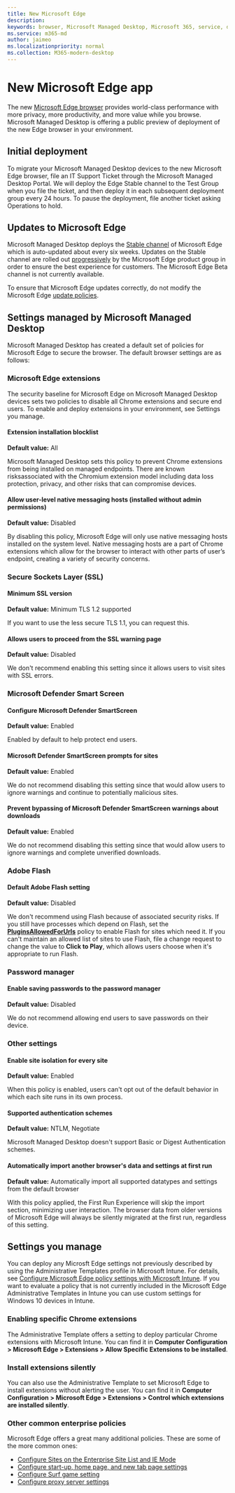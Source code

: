 ```yaml
---
title: New Microsoft Edge
description:  
keywords: browser, Microsoft Managed Desktop, Microsoft 365, service, documentation
ms.service: m365-md
author: jaimeo
ms.localizationpriority: normal
ms.collection: M365-modern-desktop
---
```


# New Microsoft Edge app

The new [Microsoft Edge browser](https://www.microsoft.com/edge) provides world-class performance with more privacy, more productivity, and more value while you browse. Microsoft Managed Desktop is offering a public preview of deployment of the new Edge browser in your environment.

## Initial deployment

To migrate your Microsoft Managed Desktop devices to the new Microsoft Edge browser, file an IT Support Ticket through the Microsoft Managed Desktop Portal. We will deploy the Edge Stable channel to the Test Group when you file the ticket, and then deploy it in each subsequent deployment group every 24 hours. To pause the deployment, file another ticket asking Operations to hold.

## Updates to Microsoft Edge

Microsoft Managed Desktop deploys the [Stable channel](https://docs.microsoft.com/deployedge/microsoft-edge-channels#stable-channel) of Microsoft Edge which is auto-updated about every six weeks. Updates on the Stable channel are rolled out [progressively](https://docs.microsoft.com/deployedge/microsoft-edge-update-progressive-rollout) by the Microsoft Edge product group in order to ensure the best experience for customers. The Microsoft Edge Beta channel is not currently available.

To ensure that Microsoft Edge updates correctly, do not modify the Microsoft Edge [update policies](https://docs.microsoft.com/deployedge/microsoft-edge-update-policies).

## Settings managed by Microsoft Managed Desktop

Microsoft Managed Desktop has created a default set of policies for Microsoft Edge to secure the browser. The default browser settings are as follows:

### Microsoft Edge extensions

The security baseline for Microsoft Edge on Microsoft Managed Desktop devices sets two policies to disable all Chrome extensions and secure end users. To enable and deploy extensions in your environment, see Settings you manage. 

#### Extension installation blocklist
**Default value:** All

Microsoft Managed Desktop sets this policy to prevent Chrome extensions from being installed on managed endpoints. There are known risksassociated with the Chromium extension model including data loss protection, privacy, and other risks that can compromise devices. 

#### Allow user-level native messaging hosts (installed without admin permissions)

**Default value:** Disabled

By disabling this policy, Microsoft Edge will only use native messaging hosts installed on the system level. Native messaging hosts are a part of Chrome extensions which allow for the browser to interact with other parts of user’s endpoint, creating a variety of security concerns.  

### Secure Sockets Layer (SSL)

#### Minimum SSL version

**Default value:** Minimum TLS 1.2 supported

If you want to use the less secure TLS 1.1, you can request this.

#### Allows users to proceed from the SSL warning page

**Default value:** Disabled

We don't recommend enabling this setting since it allows users to visit sites with SSL errors.

### Microsoft Defender Smart Screen

#### Configure Microsoft Defender SmartScreen

**Default value:** Enabled

Enabled by default to help protect end users.

#### Microsoft Defender SmartScreen prompts for sites

**Default value:** Enabled

We do not recommend disabling this setting since that would allow users to ignore warnings and continue to potentially malicious sites.

#### Prevent bypassing of Microsoft Defender SmartScreen warnings about downloads

**Default value:** Enabled

We do not recommend disabling this setting since that would allow users to ignore warnings and complete unverified downloads.

### Adobe Flash

#### Default Adobe Flash setting

**Default value:** Disabled

We don't recommend using Flash because of associated security risks. If you still have processes which depend on Flash, set the **[PluginsAllowedForUrls](https://docs.microsoft.com/deployedge/microsoft-edge-policies#pluginsallowedforurls)** policy to enable Flash for sites which need it. If you can't maintain an allowed list of sites to use Flash, file a change request to change the value to **Click to Play**, which allows users choose when it's appropriate to run Flash.

### Password manager

#### Enable saving passwords to the password manager

**Default value:** Disabled

We do not recommend allowing end users to save passwords on their device.

### Other settings

#### Enable site isolation for every site

**Default value:** Enabled

When this policy is enabled, users can't opt out of the default behavior in which each site runs in its own process.

#### Supported authentication schemes

**Default value:** NTLM, Negotiate

Microsoft Managed Desktop doesn't support Basic or Digest Authentication schemes.

#### Automatically import another browser's data and settings at first run

**Default value:** Automatically import all supported datatypes and settings from the default browser 

With this policy applied, the First Run Experience will skip the import section, minimizing user interaction. The browser data from older versions of Microsoft Edge will always be silently migrated at the first run, regardless of this setting. 


## Settings you manage

You can deploy any Microsft Edge settings not previously described by using the Administrative Templates profile in Microsoft Intune. For details, see [Configure Microsoft Edge policy settings with Microsoft Intune](https://docs.microsoft.com/deployedge/configure-edge-with-intune). If you want to evaluate a policy that is not currently included in the Microsoft Edge Administrative Templates in Intune you can use custom settings for Windows 10 devices in Intune.

### Enabling specific Chrome extensions

The Administrative Template offers a setting to deploy particular Chrome extensions with Microsoft Intune. You can find it in **Computer Configuration > Microsoft Edge > Extensions > Allow Specific Extensions to be installed**.

### Install extensions silently

You can also use the Administrative Template to set Microsoft Edge to install extensions without alerting the user. You can find it in **Computer Configuration > Microsoft Edge > Extensions > Control which extensions are installed silently**.

### Other common enterprise policies

Microsoft Edge offers a great many additional policies. These are some of the more common ones:
 
- [Configure Sites on the Enterprise Site List and IE Mode](https://docs.microsoft.com/deployedge/edge-ie-mode-sitelist)
- [Configure start-up, home page, and new tab page settings](https://docs.microsoft.com/deployedge/microsoft-edge-policies#startup-home-page-and-new-tab-page)
- [Configure Surf game setting](https://docs.microsoft.com/deployedge/microsoft-edge-policies#allowsurfgame)
- [Configure proxy server settings](https://docs.microsoft.com/deployedge/microsoft-edge-policies#proxy-server)

